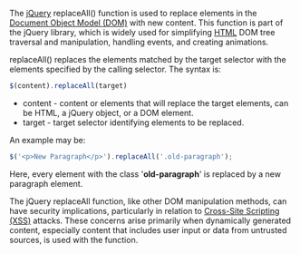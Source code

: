 The [jQuery](../programming/jquery.md) replaceAll() function is used to replace elements in the [Document Object Model (DOM)](../web/dom.md) with new content. This function is part of the jQuery library, which is widely used for simplifying [HTML](../web/html.md) DOM tree traversal and manipulation, handling events, and creating animations.

replaceAll() replaces the elements matched by the target selector with the elements specified by the calling selector. The syntax is:

```javascript
$(content).replaceAll(target)
```

- content - content or elements that will replace the target elements, can be HTML, a jQuery object, or a DOM element.
- target - target selector identifying elements to be replaced.

An example may be:

```javascript
$('<p>New Paragraph</p>').replaceAll('.old-paragraph');
```

Here, every element with the class '**old-paragraph**' is replaced by a new paragraph element.

The jQuery replaceAll function, like other DOM manipulation methods, can have security implications, particularly in relation to [Cross-Site Scripting (XSS)](../web/xss.md) attacks. These concerns arise primarily when dynamically generated content, especially content that includes user input or data from untrusted sources, is used with the function.